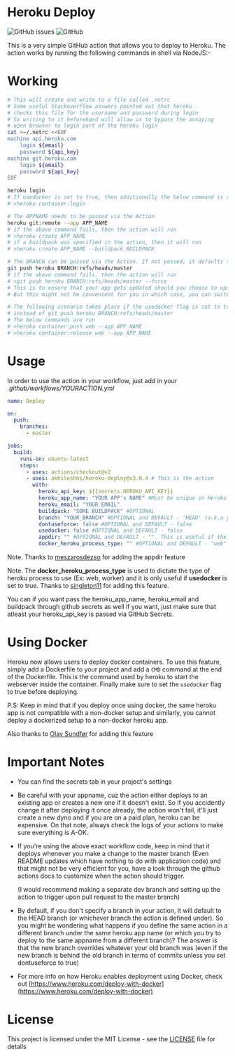 # Heroku Deploy

![GitHub issues](https://img.shields.io/github/issues/AkhileshNS/heroku-deploy.svg)
![GitHub](https://img.shields.io/github/license/AkhileshNS/heroku-deploy.svg)

This is a very simple GitHub action that allows you to deploy to Heroku. The action works by running the following commands in shell via NodeJS:-

# Working

```bash
# This will create and write to a file called .netrc
# Some useful Stackoverflow answers pointed out that heroku
# checks this file for the username and password during login
# So writing to it beforehand will allow us to bypass the annoying
# open browser to login part of the heroku login
cat >~/.netrc <<EOF
machine api.heroku.com
    login ${email}
    password ${api_key}
machine git.heroku.com
    login ${email}
    password ${api_key}
EOF

heroku login
# If usedocker is set to true, then additionally the below command is run
# >heroku container:login

# The APPNAME needs to be passed via the Action
heroku git:remote --app APP_NAME
# if the above command fails, then the action will run
# >heroku create APP_NAME
# if a buildpack was specified in the action, then it will run
# >heroku create APP_NAME --buildpack BUILDPACK

# The BRANCH can be passed via the Action. If not passed, it defaults to 'HEAD'
git push heroku BRANCH:refs/heads/master
# if the above command fails, then the action will run
# >git push heroku BRANCH:refs/heads/master --force
# This is to ensure that your app gets updated should you choose to update from a different branch that is behind your current one
# But this might not be convenient for you in which case, you can switch off the behaviour by setting dontuseforce to true

# The following scenario takes place if the usedocker flag is set to true
# instead of git push heroku BRANCH:refs/heads/master
# The below commands are run
# >heroku container:push web --app APP_NAME
# >heroku container:release web --app APP_NAME
```

# Usage

In order to use the action in your workflow, just add in your _.github/workflows/YOURACTION.yml_

```yaml
name: Deploy

on:
  push:
    branches:
      - master

jobs:
  build:
    runs-on: ubuntu-latest
    steps:
      - uses: actions/checkout@v2
      - uses: akhileshns/heroku-deploy@v3.0.4 # This is the action
        with:
          heroku_api_key: ${{secrets.HEROKU_API_KEY}}
          heroku_app_name: "YOUR APP's NAME" #Must be unique in Heroku
          heroku_email: "YOUR EMAIL"
          buildpack: "SOME BUILDPACK" #OPTIONAL
          branch: "YOUR_BRANCH" #OPTIONAL and DEFAULT - 'HEAD' (a.k.a your current branch)
          dontuseforce: false #OPTIONAL and DEFAULT - false
          usedocker: false #OPTIONAL and DEFAULT - false
          appdir: "" #OPTIONAL and DEFAULT - "". This is useful if the api you're deploying is in a subfolder
          docker_heroku_process_type: "" #OPTIONAL and DEFAULT - "web"
```

Note. Thanks to [meszarosdezso](https://github.com/meszarosdezso) for adding the appdir feature

Note. The **docker_heroku_process_type** is used to dictate the type of heroku process to use (Ex: web, worker) and it is only useful if **usedocker** is set to true. Thanks to [singleton11](https://github.com/singleton11) for adding this feature.

You can if you want pass the heroku_app_name, heroku_email and buildpack through github secrets as well if you want, just make sure that atleast your heroku_api_key is passed via GitHub Secrets.

# Using Docker

Heroku now allows users to deploy docker containers. To use this feature, simply add a Dockerfile to your project and add a `CMD` command at the end of the Dockerfile. This is the command used by heroku to start the webserver inside the container. Finally make sure to set the `usedocker` flag to true before deploying.

P.S: Keep in mind that if you deploy once using docker, the same heroku app is not compatible with a non-docker setup and similarly, you cannot deploy a dockerized setup to a non-docker heroku app.

Also thanks to [Olav Sundfør](https://github.com/olaven) for adding this feature

# Important Notes

- You can find the secrets tab in your project's settings

- Be careful with your appname, cuz the action either deploys to an existing app or creates a new one if it doesn't exist. So if you accidently change it after deploying it once already, the action won't fail, it'll just create a new dyno and if you are on a paid plan, heroku can be expensive. On that note, always check the logs of your actions to make sure everything is A-OK.

- If you're using the above exact workflow code, keep in mind that it deploys whenever you make a change to the master branch (Even README updates which have nothing to do with application code) and that might not be very efficient for you, have a look through the github actions docs to customize when the action should trigger.

  (I would recommend making a separate dev branch and setting up the action to trigger upon pull request to the master branch)

- By default, if you don't specify a branch in your action, it will default to the HEAD branch (or whichever branch the action is defined under). So you might be wondering what happens if you define the same action in a different branch under the same heroku app name (or which you try to deploy to the same appname from a different branch)? The answer is that the new branch overrides whatever your old branch was (even if the new branch is behind the old branch in terms of commits unless you set dontuseforce to true)

- For more info on how Heroku enables deployment using Docker, check out [https://www.heroku.com/deploy-with-docker](https://www.heroku.com/deploy-with-docker)

# License

This project is licensed under the MIT License - see the [LICENSE](https://github.com/AkhileshNS/heroku-deploy/blob/master/LICENSE) file for details
